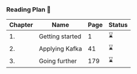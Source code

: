 ### Reading Plan 📘

|Chapter|Name|Page|Status|
|--|----|----|---------|
|1.|Getting started|1|⌛️|
|2.|Applying Kafka|41|⌛️|
|3.|Going further|179|⌛️|
